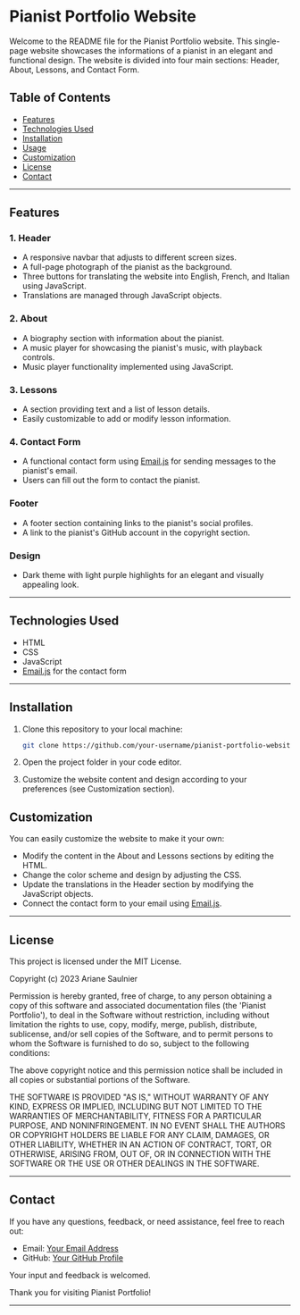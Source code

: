 # Pianist Portfolio Website

Welcome to the README file for the Pianist Portfolio website. This single-page website showcases the informations of a pianist in an elegant and functional design. The website is divided into four main sections: Header, About, Lessons, and Contact Form.

## Table of Contents

- [Features](#features)
- [Technologies Used](#technologies-used)
- [Installation](#installation)
- [Usage](#usage)
- [Customization](#customization)
- [License](#license)
- [Contact](#contact)

---

## Features

### 1. Header
- A responsive navbar that adjusts to different screen sizes.
- A full-page photograph of the pianist as the background.
- Three buttons for translating the website into English, French, and Italian using JavaScript.
- Translations are managed through JavaScript objects.

### 2. About
- A biography section with information about the pianist.
- A music player for showcasing the pianist's music, with playback controls.
- Music player functionality implemented using JavaScript.

### 3. Lessons
- A section providing text and a list of lesson details.
- Easily customizable to add or modify lesson information.

### 4. Contact Form
- A functional contact form using [Email.js](https://www.emailjs.com/) for sending messages to the pianist's email.
- Users can fill out the form to contact the pianist.

### Footer
- A footer section containing links to the pianist's social profiles.
- A link to the pianist's GitHub account in the copyright section.

### Design
- Dark theme with light purple highlights for an elegant and visually appealing look.

---

## Technologies Used

- HTML
- CSS
- JavaScript
- [Email.js](https://www.emailjs.com/) for the contact form

---

## Installation

1. Clone this repository to your local machine:

   ```bash
   git clone https://github.com/your-username/pianist-portfolio-website.git
    ```
2. Open the project folder in your code editor.

3. Customize the website content and design according to your preferences (see Customization section).

## Customization

You can easily customize the website to make it your own:

- Modify the content in the About and Lessons sections by editing the HTML.
- Change the color scheme and design by adjusting the CSS.
- Update the translations in the Header section by modifying the JavaScript objects.
- Connect the contact form to your email using [Email.js](https://www.emailjs.com/).

---

## License

This project is licensed under the MIT License.

Copyright (c) 2023 Ariane Saulnier

Permission is hereby granted, free of charge, to any person obtaining a copy of this software and associated documentation files (the 'Pianist Portfolio'), to deal in the Software without restriction, including without limitation the rights to use, copy, modify, merge, publish, distribute, sublicense, and/or sell copies of the Software, and to permit persons to whom the Software is furnished to do so, subject to the following conditions:

The above copyright notice and this permission notice shall be included in all copies or substantial portions of the Software.

THE SOFTWARE IS PROVIDED "AS IS," WITHOUT WARRANTY OF ANY KIND, EXPRESS OR IMPLIED, INCLUDING BUT NOT LIMITED TO THE WARRANTIES OF MERCHANTABILITY, FITNESS FOR A PARTICULAR PURPOSE, AND NONINFRINGEMENT. IN NO EVENT SHALL THE AUTHORS OR COPYRIGHT HOLDERS BE LIABLE FOR ANY CLAIM, DAMAGES, OR OTHER LIABILITY, WHETHER IN AN ACTION OF CONTRACT, TORT, OR OTHERWISE, ARISING FROM, OUT OF, OR IN CONNECTION WITH THE SOFTWARE OR THE USE OR OTHER DEALINGS IN THE SOFTWARE.


---

## Contact

If you have any questions, feedback, or need assistance, feel free to reach out:

- Email: [Your Email Address](ariane.saulnier@gmail.com)
- GitHub: [Your GitHub Profile](https://github.com/aria-vero-s)

Your input and feedback is welcomed.

Thank you for visiting Pianist Portfolio!

---